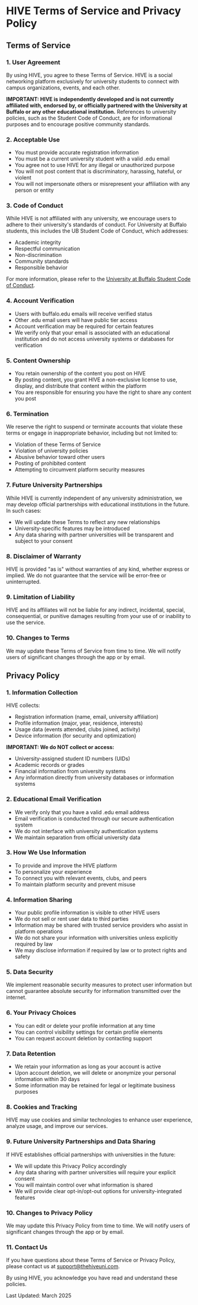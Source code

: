 # HIVE Terms of Service and Privacy Policy

## Terms of Service

### 1. User Agreement
By using HIVE, you agree to these Terms of Service. HIVE is a social networking platform exclusively for university students to connect with campus organizations, events, and each other.

**IMPORTANT: HIVE is independently developed and is not currently affiliated with, endorsed by, or officially partnered with the University at Buffalo or any other educational institution.** References to university policies, such as the Student Code of Conduct, are for informational purposes and to encourage positive community standards.

### 2. Acceptable Use
- You must provide accurate registration information
- You must be a current university student with a valid .edu email
- You agree not to use HIVE for any illegal or unauthorized purpose
- You will not post content that is discriminatory, harassing, hateful, or violent
- You will not impersonate others or misrepresent your affiliation with any person or entity

### 3. Code of Conduct
While HIVE is not affiliated with any university, we encourage users to adhere to their university's standards of conduct. For University at Buffalo students, this includes the UB Student Code of Conduct, which addresses:
- Academic integrity
- Respectful communication
- Non-discrimination
- Community standards
- Responsible behavior

For more information, please refer to the [University at Buffalo Student Code of Conduct](https://www.buffalo.edu/content/dam/www/studentlife/units/uls/student-conduct/UB%20Student%20Code%20of%20Conduct%202024-2025.pdf).

### 4. Account Verification
- Users with buffalo.edu emails will receive verified status
- Other .edu email users will have public tier access
- Account verification may be required for certain features
- We verify only that your email is associated with an educational institution and do not access university systems or databases for verification

### 5. Content Ownership
- You retain ownership of the content you post on HIVE
- By posting content, you grant HIVE a non-exclusive license to use, display, and distribute that content within the platform
- You are responsible for ensuring you have the right to share any content you post

### 6. Termination
We reserve the right to suspend or terminate accounts that violate these terms or engage in inappropriate behavior, including but not limited to:
- Violation of these Terms of Service
- Violation of university policies
- Abusive behavior toward other users
- Posting of prohibited content
- Attempting to circumvent platform security measures

### 7. Future University Partnerships
While HIVE is currently independent of any university administration, we may develop official partnerships with educational institutions in the future. In such cases:
- We will update these Terms to reflect any new relationships
- University-specific features may be introduced
- Any data sharing with partner universities will be transparent and subject to your consent

### 8. Disclaimer of Warranty
HIVE is provided "as is" without warranties of any kind, whether express or implied. We do not guarantee that the service will be error-free or uninterrupted.

### 9. Limitation of Liability
HIVE and its affiliates will not be liable for any indirect, incidental, special, consequential, or punitive damages resulting from your use of or inability to use the service.

### 10. Changes to Terms
We may update these Terms of Service from time to time. We will notify users of significant changes through the app or by email.

## Privacy Policy

### 1. Information Collection
HIVE collects:
- Registration information (name, email, university affiliation)
- Profile information (major, year, residence, interests)
- Usage data (events attended, clubs joined, activity)
- Device information (for security and optimization)

**IMPORTANT: We do NOT collect or access:**
- University-assigned student ID numbers (UIDs)
- Academic records or grades
- Financial information from university systems
- Any information directly from university databases or information systems

### 2. Educational Email Verification
- We verify only that you have a valid .edu email address
- Email verification is conducted through our secure authentication system
- We do not interface with university authentication systems
- We maintain separation from official university data

### 3. How We Use Information
- To provide and improve the HIVE platform
- To personalize your experience
- To connect you with relevant events, clubs, and peers
- To maintain platform security and prevent misuse

### 4. Information Sharing
- Your public profile information is visible to other HIVE users
- We do not sell or rent user data to third parties
- Information may be shared with trusted service providers who assist in platform operations
- We do not share your information with universities unless explicitly required by law
- We may disclose information if required by law or to protect rights and safety

### 5. Data Security
We implement reasonable security measures to protect user information but cannot guarantee absolute security for information transmitted over the internet.

### 6. Your Privacy Choices
- You can edit or delete your profile information at any time
- You can control visibility settings for certain profile elements
- You can request account deletion by contacting support

### 7. Data Retention
- We retain your information as long as your account is active
- Upon account deletion, we will delete or anonymize your personal information within 30 days
- Some information may be retained for legal or legitimate business purposes

### 8. Cookies and Tracking
HIVE may use cookies and similar technologies to enhance user experience, analyze usage, and improve our services.

### 9. Future University Partnerships and Data Sharing
If HIVE establishes official partnerships with universities in the future:
- We will update this Privacy Policy accordingly
- Any data sharing with partner universities will require your explicit consent
- You will maintain control over what information is shared
- We will provide clear opt-in/opt-out options for university-integrated features

### 10. Changes to Privacy Policy
We may update this Privacy Policy from time to time. We will notify users of significant changes through the app or by email.

### 11. Contact Us
If you have questions about these Terms of Service or Privacy Policy, please contact us at support@thehiveuni.com.

By using HIVE, you acknowledge you have read and understand these policies.

Last Updated: March 2025